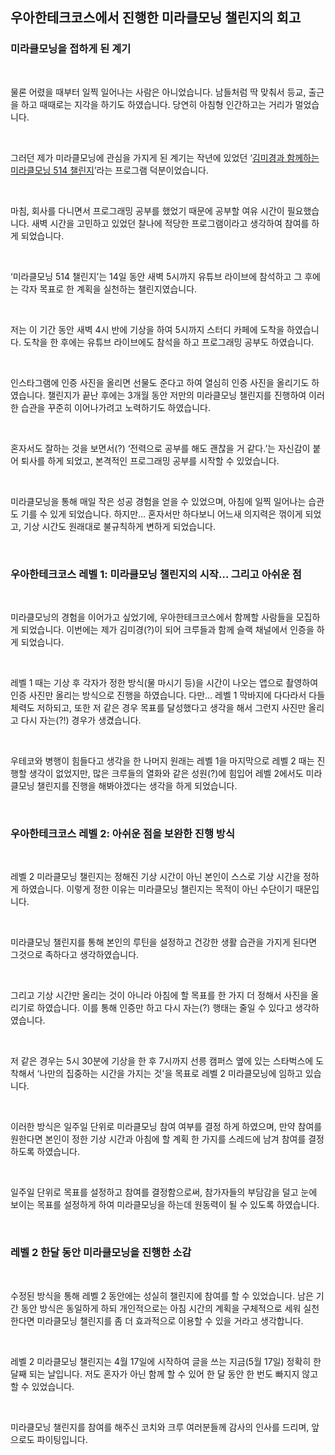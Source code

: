 ## **우아한테크코스에서 진행한 미라클모닝 챌린지의 회고**

### **미라클모닝을 접하게 된 계기**

<br>

물론 어렸을 때부터 일찍 일어나는 사람은 아니었습니다. 남들처럼 딱 맞춰서 등교, 출근을 하고 때때로는 지각을 하기도 하였습니다. 당연히 아침형 인간하고는 거리가 멀었습니다.

<br>

그러던 제가 미라클모닝에 관심을 가지게 된 계기는 작년에 있었던 ‘[김미경과 함께하는 미라클모닝 514 챌린지](https://youtu.be/-DYHe7ERCHg)’라는 프로그램 덕분이었습니다.

<br>

마침, 회사를 다니면서 프로그래밍 공부를 했었기 때문에 공부할 여유 시간이 필요했습니다. 새벽 시간을 고민하고 있었던 찰나에 적당한 프로그램이라고 생각하여 참여를 하게 되었습니다.

<br>

‘미라클모닝 514 챌린지’는 14일 동안 새벽 5시까지 유튜브 라이브에 참석하고 그 후에는 각자 목표로 한 계획을 실천하는 챌린지였습니다.

<br>

저는 이 기간 동안 새벽 4시 반에 기상을 하여 5시까지 스터디 카페에 도착을 하였습니다. 도착을 한 후에는 유튜브 라이브에도 참석을 하고 프로그래밍 공부도 하였습니다.

<br>

인스타그램에 인증 사진을 올리면 선물도 준다고 하여 열심히 인증 사진을 올리기도 하였습니다. 챌린지가 끝난 후에는 3개월 동안 저만의 미라클모닝 챌린지를 진행하여 이러한 습관을 꾸준히 이어나가려고 노력하기도 하였습니다.

<br>

혼자서도 잘하는 것을 보면서(?) ‘전력으로 공부를 해도 괜찮을 거 같다.’는 자신감이 붙어 퇴사를 하게 되었고, 본격적인 프로그래밍 공부를 시작할 수 있었습니다.

<br>

미라클모닝을 통해 매일 작은 성공 경험을 얻을 수 있었으며, 아침에 일찍 일어나는 습관도 기를 수 있게 되었습니다. 하지만… 혼자서만 하다보니 어느새 의지력은 꺾이게 되었고, 기상 시간도 원래대로 불규칙하게 변하게 되었습니다.

<br>

### **우아한테크코스 레벨 1: 미라클모닝 챌린지의 시작… 그리고 아쉬운 점**

<br>

미라클모닝의 경험을 이어가고 싶었기에, 우아한테크코스에서 함께할 사람들을 모집하게 되었습니다. 이번에는 제가 김미경(?)이 되어 크루들과 함께 슬랙 채널에서 인증을 하게 되었습니다.

<br>

레벨 1 때는 기상 후 각자가 정한 방식(물 마시기 등)을 시간이 나오는 앱으로 촬영하여 인증 사진만 올리는 방식으로 진행을 하였습니다. 다만… 레벨 1 막바지에 다다라서 다들 체력도 저하되고, 또한 저 같은 경우 목표를 달성했다고 생각을 해서 그런지 사진만 올리고 다시 자는(?!) 경우가 생겼습니다.

<br>

우테코와 병행이 힘들다고 생각을 한 나머지 원래는 레벨 1을 마지막으로 레벨 2 때는 진행할 생각이 없었지만, 많은 크루들의 열화와 같은 성원(?)에 힘입어 레벨 2에서도 미라클모닝 챌린지를 진행을 해봐야겠다는 생각을 하게 되었습니다.

<br>

### **우아한테크코스 레벨 2: 아쉬운 점을 보완한 진행 방식**

<br>

레벨 2 미라클모닝 챌린지는 정해진 기상 시간이 아닌 본인이 스스로 기상 시간을 정하게 하였습니다. 이렇게 정한 이유는 미라클모닝 챌린지는 목적이 아닌 수단이기 때문입니다.

<br>

미라클모닝 챌린지를 통해 본인의 루틴을 설정하고 건강한 생활 습관을 가지게 된다면 그것으로 족하다고 생각하였습니다.

<br>

그리고 기상 시간만 올리는 것이 아니라 아침에 할 목표를 한 가지 더 정해서 사진을 올리기로 하였습니다. 이를 통해 인증만 하고 다시 자는(?) 행태는 줄일 수 있다고 생각하였습니다.

<br>

저 같은 경우는 5시 30분에 기상을 한 후 7시까지 선릉 캠퍼스 옆에 있는 스타벅스에 도착해서 ‘나만의 집중하는 시간을 가지는 것'을 목표로 레벨 2 미라클모닝에 임하고 있습니다.

<br>

이러한 방식은 일주일 단위로 미라클모닝 참여 여부를 결정 하게 하였으며, 만약 참여를 원한다면 본인이 정한 기상 시간과 아침에 할 계획 한 가지를 스레드에 남겨 참여를 결정하도록 하였습니다.

<br>

일주일 단위로 목표를 설정하고 참여를 결정함으로써, 참가자들의 부담감을 덜고 눈에 보이는 목표를 설정하게 하여 미라클모닝을 하는데 원동력이 될 수 있도록 하였습니다.

<br>

### **레벨 2 한달 동안 미라클모닝을 진행한 소감**

<br>

수정된 방식을 통해 레벨 2 동안에는 성실히 챌린지에 참여를 할 수 있었습니다. 남은 기간 동안 방식은 동일하게 하되 개인적으로는 아침 시간의 계획을 구체적으로 세워 실천한다면 미라클모닝 챌린지를 좀 더 효과적으로 이용할 수 있을 거라고 생각합니다.

<br>

레벨 2 미라클모닝 챌린지는 4월 17일에 시작하여 글을 쓰는 지금(5월 17일) 정확히 한 달째 되는 날입니다. 저도 혼자가 아닌 함께 할 수 있어 한 달 동안 한 번도 빠지지 않고 할 수 있었습니다.

<br>

미라클모닝 챌린지를 참여를 해주신 코치와 크루 여러분들께 감사의 인사를 드리며, 앞으로도 파이팅입니다.
